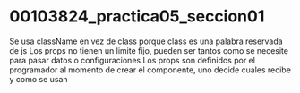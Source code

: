 # 00103824_practica05_seccion01

Se usa className en vez de class porque class es una palabra reservada de js
Los props no tienen un limite fijo, pueden ser tantos como se necesite para pasar datos o configuraciones 
Los props son definidos por el programador al momento de crear el componente, uno decide cuales recibe y como se usan 

